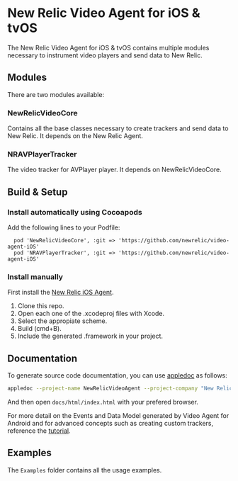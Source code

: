 # New Relic Video Agent for iOS & tvOS


The New Relic Video Agent for iOS & tvOS contains multiple modules necessary to instrument video players and send data to New Relic.

## Modules

There are two modules available:

### NewRelicVideoCore

Contains all the base classes necessary to create trackers and send data to New Relic. It depends on the New Relic Agent.

### NRAVPlayerTracker

The video tracker for AVPlayer player. It depends on NewRelicVideoCore.

## Build & Setup

### Install automatically using Cocoapods

Add the following lines to your Podfile:

```
  pod 'NewRelicVideoCore', :git => 'https://github.com/newrelic/video-agent-iOS'
  pod 'NRAVPlayerTracker', :git => 'https://github.com/newrelic/video-agent-iOS'
```

### Install manually

First install the [New Relic iOS Agent](https://docs.newrelic.com/docs/mobile-monitoring/new-relic-mobile-ios/installation/ios-manual-installation).

1. Clone this repo.
2. Open each one of the .xcodeproj files with Xcode.
3. Select the appropiate scheme.
4. Build (cmd+B).
5. Include the generated .framework in your project.

## Documentation

To generate source code documentation, you can use [appledoc](https://github.com/tomaz/appledoc) as follows:

```bash
appledoc --project-name NewRelicVideoAgent --project-company "New Relic Inc." --company-id com.newrelic --create-html --no-create-docset --output ./docs NewRelicVideoCore/NewRelicVideoCore/**/*.h
```

And then open `docs/html/index.html` with your prefered browser.

For more detail on the Events and Data Model generated by Video Agent for Android and for advanced concepts such as creating custom trackers, reference the [tutorial](tutorial.md).

## Examples

The `Examples` folder contains all the usage examples.
